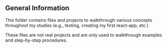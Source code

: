## General Information

This folder contains files and projects to walkthrough various concepts throughout my studies (e.g., testing, creating my first react-app, etc.)

These files are not real projects and are only used to walkthrough examples and step-by-step procedures.
